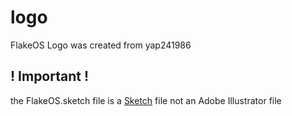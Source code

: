 # logo
FlakeOS Logo was created from yap241986

## ! Important !
the FlakeOS.sketch file is a [Sketch](https://www.sketch.com) file not an Adobe Illustrator file

